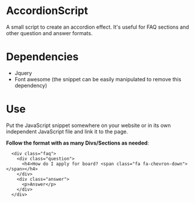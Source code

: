# AccordionScript
A small script to create an accordion effect. It's useful for FAQ sections and other question and answer formats.

# Dependencies
- Jquery
- Font awesome (the snippet can be easily manipulated to remove this dependency)

# Use 
Put the JavaScript snippet somewhere on your website or in its own independent JavaScript file and link it to the page.

**Follow the format with as many Divs/Sections as needed**:
```
  <div class="faq">
    <div class="question">
      <h4>How do I apply for board? <span class="fa fa-chevron-down"></span></h4>
    </div>
    <div class="answer">
      <p>Answer</p>
    </div>
  </div>
```
